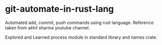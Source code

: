 # git-automate-in-rust-lang

Automated add, commit, push commands using rust language. Reference taken from akhil sharma youtube channel.

Explored and Learned process module in standard library and names crate.
